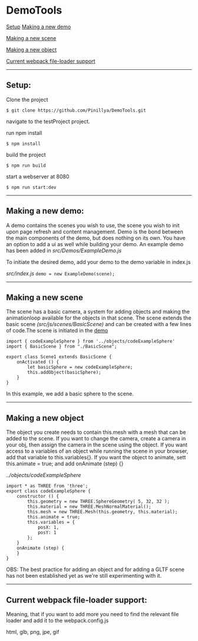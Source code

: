 # DemoTools
[Setup](#Setup)
[Making a new demo](#Making-a-new-demo)

[Making a new scene](#Making-a-new-scene)

[Making a new object](#Making-a-new-object)

[Current webpack file-loader support](#Current-webpack-file-loader-support)




---

## Setup:

Clone the project
```
$ git clone https://github.com/Pinillya/DemoTools.git
```

navigate to the testProject project.

run npm install
```
$ npm install
```

build the project
```
$ npm run build
```

start a webserver at 8080
```
$ npm run start:dev
```

---

## Making a new demo:
A demo contains the scenes you wish to use, the scene you wish to init upon page refresh and content management. Demo is the bond between the main components of the demo, but does nothing on its own.
You have an option to add a ui as well while building your demo.
An example demo has been added in
*src/Demos/ExampleDemo.js*

To initiate the desired demo, add your demo to the demo variable in  index.js

*src/index.js*
`demo = new ExampleDemo(scene);`

---
## Making a new scene
The scene has a basic camera, a system for adding objects and making the animationloop available for the objects in that scene.
The scene extends the basic scene *(src/js/scenes/BasicScene)* and can be created with a few lines of code.The scene is initiated in the [demo](#Making-a-new-demo)

```
import { codeExampleSphere } from '../objects/codeExampleSphere'
import { BasicScene } from "./BasicScene";

export class Scene1 extends BasicScene {
    onActivated () {
        let basicSphere = new codeExampleSphere;
        this.addObject(basicSphere);
    }
}
```
In this example, we add a basic sphere to the scene.

---
## Making a new object

The object you create needs to contain this.mesh with a mesh that can be added to the scene.
If you want to change the camera, create a camera in your obj, then assign the camera in the scene using the object.
If you want access to a variables of an object while running the scene in your browser, add that variable to this.variables{}.
If you want the object to animate, sett this.animate = true; and add onAnimate (step) {}


*../objects/codeExampleSphere*
```
import * as THREE from 'three';
export class codeExampleSphere {
    constructor () {
        this.geometry = new THREE.SphereGeometry( 5, 32, 32 );
        this.material = new THREE.MeshNormalMaterial();
        this.mesh = new THREE.Mesh(this.geometry, this.material);
        this.animate = true;
        this.variables = {
            posX: 1,
            posY: 1
        };
    }
    onAnimate (step) {
    }
}
```

OBS: The best practice for adding an object and for adding a GLTF scene has not been established yet as we're still experimenting with it.

---
## Current webpack file-loader support:

Meaning, that if you want to add more you need to find the relevant file loader and add it to the webpack.config.js

html,
glb,
png,
jpe,
gif


